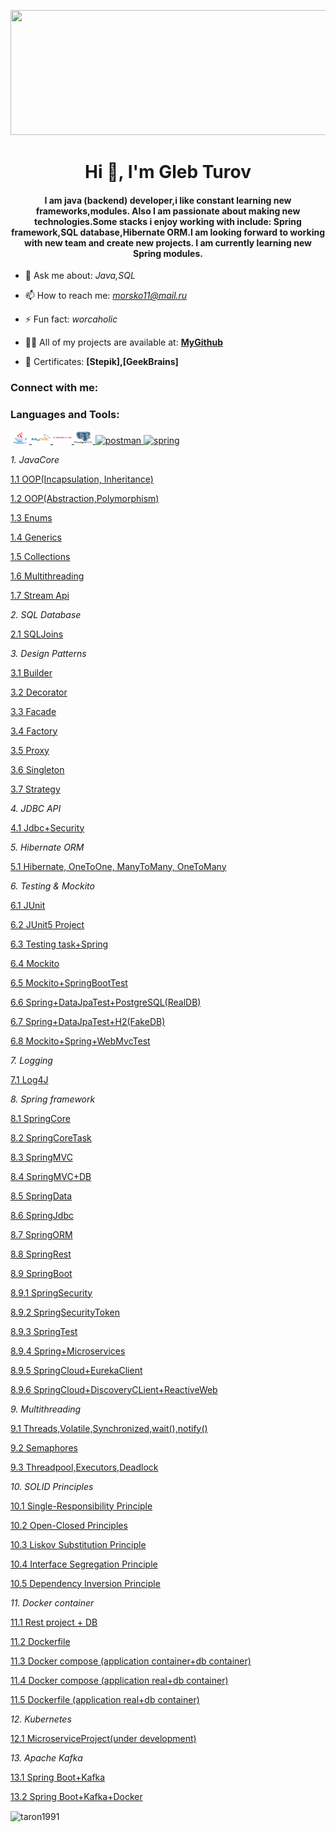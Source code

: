 <p align="center"> <img height="200" width="750" src="https://www.windowschimp.com/wp-content/uploads/2019/07/dynamic-desktop-wallpapers-windows-10.jpg" /> </p>

<h1 align="center">Hi 👋, I'm Gleb Turov </h1>
<h4 align="center">I am java (backend) developer,i like constant learning new frameworks,modules.
Also I am passionate about making new technologies.Some stacks i enjoy working with include: 
Spring framework,SQL database,Hibernate ORM.I am looking forward to working with new team and create new projects. 
I am currently learning new Spring modules.</h4>



- 💬 Ask me about: *Java,SQL*

- 📫 How to reach me: *morsko11@mail.ru*

- ⚡ Fun fact: *worcaholic*

- 👨‍💻 All of my projects are available at: **[MyGithub](https://github.com/Morsko11)**

- 📜 Certificates: **[Stepik],[GeekBrains]**

<h3 align="left">Connect with me:</h3>


<h3 align="left">Languages and Tools:</h3>
<p align="left">  </a> <a href="https://www.java.com" target="_blank" rel="noreferrer"> <img src="https://raw.githubusercontent.com/devicons/devicon/master/icons/java/java-original.svg" alt="java" width="30" height="20"/> </a> <a href="https://www.mysql.com/" target="_blank" rel="noreferrer"> <img src="https://raw.githubusercontent.com/devicons/devicon/master/icons/mysql/mysql-original-wordmark.svg" alt="mysql" width="30" height="20"/> </a> <a href="https://www.oracle.com/" target="_blank" rel="noreferrer"> <img src="https://raw.githubusercontent.com/devicons/devicon/master/icons/oracle/oracle-original.svg" alt="oracle" width="30" height="20"/> </a> <a href="https://www.postgresql.org" target="_blank" rel="noreferrer"> <img src="https://raw.githubusercontent.com/devicons/devicon/master/icons/postgresql/postgresql-original-wordmark.svg" alt="postgresql" width="30" height="20"/> </a> <a href="https://postman.com" target="_blank" rel="noreferrer"> <img src="https://www.vectorlogo.zone/logos/getpostman/getpostman-icon.svg" alt="postman" width="30" height="20"/> </a> <a href="https://spring.io/" target="_blank" rel="noreferrer"> <img src="https://www.vectorlogo.zone/logos/springio/springio-icon.svg" alt="spring" width="30" height="20"/> </a> </p>

  *1. JavaCore*


  [1.1 OOP(Incapsulation, Inheritance)](https://github.com/Morsko11/Oop-Incapsulation-/tree/master/src/main/java)
  
  [1.2 OOP(Abstraction,Polymorphism)](https://github.com/Morsko11/OOP-Polymorpfism-/tree/master/src/main/java)
  
  [1.3 Enums](https://github.com/Morsko11/Enum/blob/master/src/main/java/org/example/EnumOd.java)
  
  [1.4 Generics](https://github.com/Morsko11/Generics/tree/master/src/main/java/org/example)
  
  [1.5 Collections](https://github.com/Morsko11/Collections/blob/master/src/main/java/org/example/Kartgame.java)
  
  [1.6 Multithreading](https://github.com/Morsko11/MultiThreading/blob/master/src/main/java/org/example/Main.java)

  [1.7 Stream Api](https://github.com/Morsko11/Stream_Api/blob/master/src/main/java/org/example/Main.java)
  
  
  *2. SQL Database*
  
  [2.1 SQLJoins](https://github.com/taron1991/SQL_Task_Joins)
  
  
  *3. Design Patterns*
  
  [3.1 Builder](https://github.com/taron1991/DesignPatterns/tree/master/src/main/java/builder)
  
  [3.2 Decorator](https://github.com/taron1991/DesignPatterns/tree/master/src/main/java/decorator)
  
  [3.3 Facade](https://github.com/taron1991/DesignPatterns/tree/master/src/main/java/facade)
  
  [3.4 Factory](https://github.com/taron1991/DesignPatterns/tree/master/src/main/java/factory)
  
  [3.5 Proxy](https://github.com/taron1991/DesignPatterns/tree/master/src/main/java/proxy)
  
  [3.6 Singleton](https://github.com/taron1991/DesignPatterns/tree/master/src/main/java/singleton)
  
  [3.7 Strategy](https://github.com/taron1991/DesignPatterns/tree/master/src/main/java/strategy)
  
  
  *4. JDBC API*
  
  [4.1 Jdbc+Security](https://github.com/Morsko11/JDBC_Security/tree/master/src/main/java/com/example/jdbc_security_project)
  
  
  *5. Hibernate ORM*
  
  [5.1 Hibernate, OneToOne, ManyToMany, OneToMany](https://github.com/Morsko11/Hibernate_ORM/tree/master/src/main/java)
  
   
  *6. Testing & Mockito* 
  
  [6.1 JUnit](https://github.com/taron1991/JUnitTest/tree/master)

  [6.2 JUnit5 Project](https://github.com/taron1991/Junit5/blob/master/src/test/java/junit/UserTest.java)
  
  [6.3 Testing task+Spring](https://github.com/taron1991/SpringCoreTask/commit/c12ef3fe74d6c23f1fc18ada6d7d9b5b04540d57)
  
  [6.4 Mockito](https://github.com/taron1991/Mockito/tree/master/src/test/java/com/example/mockito)
  
  [6.5 Mockito+SpringBootTest](https://github.com/taron1991/BootTest/blob/master/src/test/java/com/example/sprinwebmvctest/controler/IntegrationTest.java)
  
  [6.6 Spring+DataJpaTest+PostgreSQL(RealDB)](https://github.com/taron1991/JpaTest/blob/master/src/test/java/com/example/webmvctest/dataJpaTest/JpaBookRepRealDBTest.java)

  [6.7 Spring+DataJpaTest+H2(FakeDB)](https://github.com/taron1991/JpaTest/blob/master/src/test/java/com/example/webmvctest/dataJpaTest/FakeDbTestJPA.java)
  
  [6.8 Mockito+Spring+WebMvcTest](https://github.com/taron1991/BootTest/blob/master/src/test/java/com/example/sprinwebmvctest/controler/TaskControlerTest.java)
  
  
  *7. Logging*
  
  [7.1 Log4J](https://github.com/taron1991/LoggingLog4j/tree/master)
  
  
  *8. Spring framework*
  
  [8.1 SpringCore](https://github.com/taron1991/SpringIoC_DI/tree/master)
  
  [8.2 SpringCoreTask](https://github.com/taron1991/SpringCoreTask/commit/c12ef3fe74d6c23f1fc18ada6d7d9b5b04540d57)
  
  [8.3 SpringMVC](https://github.com/taron1991/SpringMVC/tree/master)
  
  [8.4 SpringMVC+DB](https://github.com/taron1991/SpringMVC_Database/tree/master)
  
  [8.5 SpringData](https://github.com/taron1991/SpringData/tree/master)
  
  [8.6 SpringJdbc](https://github.com/Morsko11/Spring_JDBC/tree/master/src/main/java/com/example/springjdbc)
  
  [8.7 SpringORM](https://github.com/taron1991/SpringData/tree/master)
  
  [8.8 SpringRest](https://github.com/taron1991/SpringREST/tree/master)
  
  [8.9 SpringBoot](https://github.com/taron1991/SpringBoot/tree/master)
  
  [8.9.1 SpringSecurity](https://github.com/taron1991/SpringSecurity/tree/master)
  
  [8.9.2 SpringSecurityToken](https://github.com/taron1991/SpringSecurityToken/tree/master)
  
  [8.9.3 SpringTest](https://github.com/taron1991/MockitoSpring/blob/master/src/test/java/org/pro/mockito/pro/MainClassTest.java)
  
  [8.9.4 Spring+Microservices](https://github.com/taron1991/Microservice/tree/master)
  
  [8.9.5 SpringCloud+EurekaClient](https://github.com/taron1991/SpringCloudEurika/tree/master)
  
  [8.9.6 SpringCloud+DiscoveryCLient+ReactiveWeb](https://github.com/taron1991/Cloud/tree/master)
  
  
  *9. Multithreading*
  
  [9.1 Threads,Volatile,Synchronized,wait(),notify()](https://github.com/taron1991/MultithreadingProject/tree/master)
  
  [9.2 Semaphores](https://github.com/taron1991/MultithreadingProject/tree/semaphore)
  
  [9.3 Threadpool,Executors,Deadlock](https://github.com/taron1991/MultithreadingProject/tree/deadlockpool)
  
  
  *10. SOLID Principles*
  
 [10.1 Single-Responsibility Principle](https://github.com/taron1991/SOLID-Principles/tree/master/src/main/java/singleresponsibility)
 
 [10.2 Open-Closed Principles](https://github.com/taron1991/SOLID-Principles/tree/master/src/main/java/openclosed)
 
 [10.3 Liskov Substitution Principle](https://github.com/taron1991/SOLID-Principles/tree/master/src/main/java/liskovsubstitution)
 
 [10.4 Interface Segregation Principle](https://github.com/taron1991/SOLID-Principles/tree/master/src/main/java/interfacesegregation)
 
 [10.5 Dependency Inversion Principle](https://github.com/taron1991/SOLID-Principles/tree/master/src/main/java/dependencyinversion)
  
  
  *11. Docker container*
  
  [11.1 Rest project + DB](https://github.com/taron1991/dockerProject/blob/master/src/main/java/com/example/demo/controller/Rest.java)
  
  [11.2 Dockerfile](https://github.com/taron1991/dockerProject/blob/master/Dockerfile)
 
  [11.3 Docker compose (application container+db container)](https://github.com/taron1991/dockerProject/blob/master/docker-compose.yml)

  [11.4 Docker compose (application real+db container)](https://github.com/taron1991/DockerFakedb/blob/master/compose.yaml)
  
  [11.5 Dockerfile (application real+db container)]( https://github.com/taron1991/DockerFakedb/blob/master/Dockerfile)


  *12. Kubernetes*
  
  [12.1 MicroserviceProject(under development)]()
  
  
  *13. Apache Kafka*
  
  [13.1 Spring Boot+Kafka](https://github.com/taron1991/Kafka/tree/master/src/main)
  
  [13.2 Spring Boot+Kafka+Docker](https://github.com/taron1991/Apache-Kafka/tree/master)




<p><img align="center" src="https://github-readme-streak-stats.herokuapp.com/?user=taron1991&" alt="taron1991" /></p>
